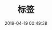 ---
title: 标签
date: 2019-04-19 00:49:38
tags:
  - Testing                   （这个就是文章的标签了）
  - Another Tag               （这个就是文章的标签了）
---